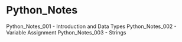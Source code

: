 # Python_Notes
Python_Notes_001 - Introduction and Data Types
Python_Notes_002 - Variable Assignment
Python_Notes_003 - Strings
